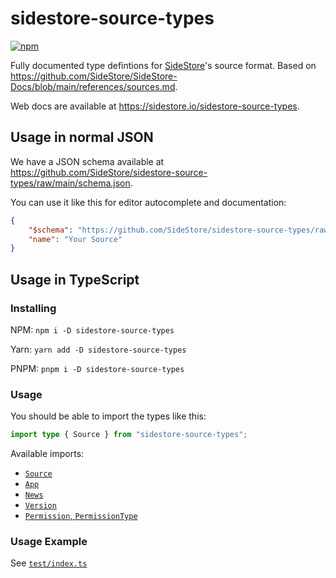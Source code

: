 # sidestore-source-types

[![npm](https://img.shields.io/npm/v/sidestore-source-types?style=flat-square)](https://npmjs.com/package/sidestore-source-types)

Fully documented type defintions for [SideStore](https://sidestore.io)'s source format. Based on https://github.com/SideStore/SideStore-Docs/blob/main/references/sources.md.

Web docs are available at https://sidestore.io/sidestore-source-types.

## Usage in normal JSON

We have a JSON schema available at https://github.com/SideStore/sidestore-source-types/raw/main/schema.json.

You can use it like this for editor autocomplete and documentation:

```json
{
    "$schema": "https://github.com/SideStore/sidestore-source-types/raw/main/schema.json",
    "name": "Your Source"
}
```

## Usage in TypeScript

### Installing

NPM: `npm i -D sidestore-source-types`

Yarn: `yarn add -D sidestore-source-types`

PNPM: `pnpm i -D sidestore-source-types`

### Usage

You should be able to import the types like this:

```ts
import type { Source } from "sidestore-source-types";
```

Available imports:

-   [`Source`](https://sidestore.io/sidestore-source-types/interfaces/Source.html)
-   [`App`](https://sidestore.io/sidestore-source-types/interfaces/App.html)
-   [`News`](https://sidestore.io/sidestore-source-types/interfaces/News.html)
-   [`Version`](https://sidestore.io/sidestore-source-types/interfaces/Version.html)
-   [`Permission`, `PermissionType`](https://sidestore.io/sidestore-source-types/interfaces/Permission.html)

### Usage Example

See [`test/index.ts`](https://github.com/SideStore/sidestore-source-types/blob/main/test/index.ts)
